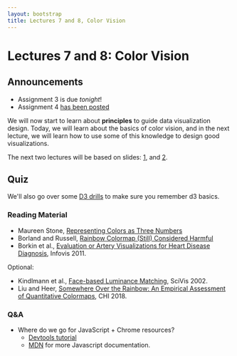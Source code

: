 ```yaml
---
layout: bootstrap
title: Lectures 7 and 8, Color Vision
---
```


# Lectures 7 and 8: Color Vision

## Announcements

* Assignment 3 is due *tonight*!
* Assignment 4 [has been posted](../assignment_4.html)

We will now start to learn about **principles** to guide data
visualization design. Today, we will learn about the basics of color
vision, and in the next lecture, we will learn how to use some of this
knowledge to design good visualizations.

The next two lectures will be based on slides:
[1](../slides/color-fal18-csc444.pdf), and
[2](../slides/color-2-fal18-csc444.pdf).

## Quiz

We'll also go over some [D3 drills](/projects/d3-drills/) to make sure
you remember d3 basics.

### Reading Material

* Maureen Stone,
  [Representing Colors as Three Numbers](http://www.stonesc.com/pubs/Stone%20CGA%2007-2005.pdf)
* Borland and Russell,
  [Rainbow Colormap (Still) Considered Harmful](http://data3.mprog.nl/course/15%20Readings/40%20Reading%204/Borland_Rainbow_Color_Map.pdf)
* Borkin et al., [Evaluation or Artery Visualizations for Heart Disease Diagnosis](https://www.eecs.harvard.edu/~kgajos/papers/2011/borkin11-infoviz.pdf), Infovis 2011.

Optional:

* Kindlmann et al., [Face-based Luminance Matching](http://www.cs.utah.edu/~gk/papers/vis02/FaceLumin.pdf), SciVis 2002.
* Liu and Heer, [Somewhere Over the Rainbow: An Empirical Assessment of Quantitative Colormaps](https://idl.cs.washington.edu/files/2018-QuantitativeColor-CHI.pdf), CHI 2018.

### Q&A

* Where do we go for JavaScript + Chrome resources?
  * [Devtools tutorial](https://developers.google.com/web/tools/chrome-devtools/javascript/)
  * [MDN](https://developer.mozilla.org/en-US/) for more Javascript documentation.

